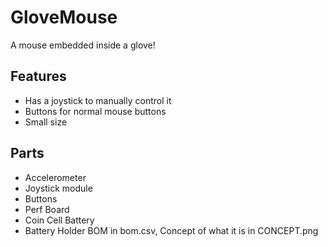 # GloveMouse
A mouse embedded inside a glove! 
## Features
- Has a joystick to manually control it
- Buttons for normal mouse buttons
- Small size
## Parts
- Accelerometer
- Joystick module
- Buttons
- Perf Board
- Coin Cell Battery
- Battery Holder
BOM in bom.csv, Concept of what it is in CONCEPT.png
